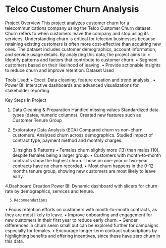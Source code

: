 # Telco Customer Churn Analysis
Project Overview 
This project analyzes customer churn for a telecommunications company using the Telco Customer Churn dataset. Churn refers to when customers leave the company and stop using its services. Understanding churn is critical for telecom businesses because retaining existing customers is often more cost-effective than acquiring new ones. The dataset includes customer demographics, account information, and service usage details. By analyzing this data, the project aims to:
•	Identify patterns and factors that contribute to customer churn.
•	Segment customers based on their likelihood of leaving.
•	Provide actionable insights to reduce churn and improve retention.
 Dataset Used
 
 Tools Used:
•	Excel: Data cleaning, feature creation and trend analysis..
•	Power BI: Interactive dashboards and advanced visualizations for stakeholder reporting.

 Key Steps In Project
1.	Data Cleaning & Preparation 
Handled missing values 
Standardized data types (dates, numeric columns).
Created new features such as Customer Tenure Group

2.	Exploratory Data Analysis (EDA) 
Compared churn vs non-churn customers.
Analyzed churn across demographics.
Studied impact of contract type, payment method and monthly charges.

       3.Insights & Patterns 
•	Females churn slightly more (13) than males (10), despite females being a larger group.
•	Customers with month-to-month contracts show the highest churn. Those on one-year or two-year contracts have no churn recorded.
•	Most churn happens in the 0-12 months tenure group, showing new customers are most likely to leave early.

4.Dashboard Creation
Power BI: Dynamic dashboard with slicers for churn rate by demographics, services and tenure.

      5.Recommendations
•	Focus retention efforts on customers with month-to-month contracts, as they are most likely to leave.
•	Improve onboarding and engagement for new customers in their first year to reduce early churn.
•	Gender differences in churn seem small but can be explored further for campaigns especially for females.
•	Encourage longer-term contract subscriptions by highlighting benefits and offering incentives, since these have zero churn in this data.

